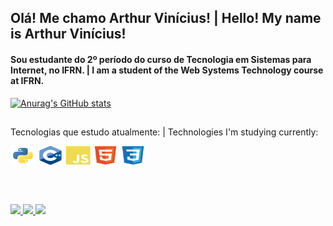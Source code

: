 <h2>Olá! Me chamo Arthur Vinícius! | Hello! My name is Arthur Vinícius!</h2>

<h4>Sou estudante do 2º período do curso de Tecnologia em Sistemas para Internet, no IFRN. | I am a student of the Web Systems Technology course at IFRN.</h4>


[![Anurag's GitHub stats](https://github-readme-stats.vercel.app/api?username=arthurvinice)](https://github.com/arthurvinice/github-readme-stats)

   ##

Tecnologias que estudo atualmente: | Technologies I'm studying currently:
<div style="display: inline_block">
  <img align="center" alt="Arthur-Python" height="30" width="40" src="https://raw.githubusercontent.com/devicons/devicon/master/icons/python/python-original.svg">
  <img align="center" alt="Arthur-C++" height="30" width="40" src="https://raw.githubusercontent.com/devicons/devicon/master/icons/cplusplus/cplusplus-original.svg">
  <img align="center" alt="Arthur-Js" height="30" width="40" src="https://raw.githubusercontent.com/devicons/devicon/master/icons/javascript/javascript-plain.svg">
  <img align="center" alt="Arthur-HTML" height="30" width="40" src="https://raw.githubusercontent.com/devicons/devicon/master/icons/html5/html5-original.svg">
  <img align="center" alt="Arthur-CSS" height="30" width="40" src="https://raw.githubusercontent.com/devicons/devicon/master/icons/css3/css3-original.svg">
  </div><br>
  
   ##
 
<div style="display: inline_block"><br>
  <a href = "mailto:arthurvinice@gmail.com">
    <img src="https://img.shields.io/badge/Gmail-D14836?style=for-the-badge&logo=gmail&logoColor=white" target="_blank">
  </a>
   <a href="https://www.linkedin.com/in/arthurfmacedo/" target="_blank">
     <img src="https://img.shields.io/badge/-LinkedIn-%230077B5?style=for-the-badge&logo=linkedin&logoColor=white" target="_blank">
   </a>
  <a href="https://instagram.com/arthurvinice" target="_blank">
    <img src="https://img.shields.io/badge/-Instagram-%23E4405F?style=for-the-badge&logo=instagram&logoColor=white" target="_blank">
  </a>
</div>
